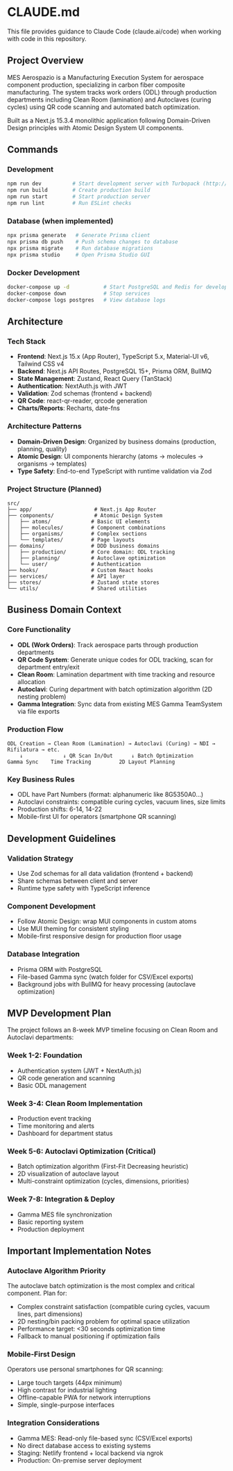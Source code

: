 # CLAUDE.md

This file provides guidance to Claude Code (claude.ai/code) when working with code in this repository.

## Project Overview

MES Aerospazio is a Manufacturing Execution System for aerospace component production, specializing in carbon fiber composite manufacturing. The system tracks work orders (ODL) through production departments including Clean Room (lamination) and Autoclaves (curing cycles) using QR code scanning and automated batch optimization.

Built as a Next.js 15.3.4 monolithic application following Domain-Driven Design principles with Atomic Design System UI components.

## Commands

### Development
```bash
npm run dev          # Start development server with Turbopack (http://localhost:3000)
npm run build        # Create production build  
npm run start        # Start production server
npm run lint         # Run ESLint checks
```

### Database (when implemented)
```bash
npx prisma generate   # Generate Prisma client
npx prisma db push    # Push schema changes to database
npx prisma migrate    # Run database migrations
npx prisma studio     # Open Prisma Studio GUI
```

### Docker Development
```bash
docker-compose up -d           # Start PostgreSQL and Redis for development
docker-compose down            # Stop services
docker-compose logs postgres   # View database logs
```

## Architecture

### Tech Stack
- **Frontend**: Next.js 15.x (App Router), TypeScript 5.x, Material-UI v6, Tailwind CSS v4
- **Backend**: Next.js API Routes, PostgreSQL 15+, Prisma ORM, BullMQ
- **State Management**: Zustand, React Query (TanStack)
- **Authentication**: NextAuth.js with JWT
- **Validation**: Zod schemas (frontend + backend)
- **QR Code**: react-qr-reader, qrcode generation
- **Charts/Reports**: Recharts, date-fns

### Architecture Patterns  
- **Domain-Driven Design**: Organized by business domains (production, planning, quality)
- **Atomic Design**: UI components hierarchy (atoms → molecules → organisms → templates)
- **Type Safety**: End-to-end TypeScript with runtime validation via Zod

### Project Structure (Planned)
```
src/
├── app/                    # Next.js App Router
├── components/             # Atomic Design System
│   ├── atoms/             # Basic UI elements
│   ├── molecules/         # Component combinations  
│   ├── organisms/         # Complex sections
│   └── templates/         # Page layouts
├── domains/               # DDD business domains
│   ├── production/        # Core domain: ODL tracking
│   ├── planning/          # Autoclave optimization
│   └── user/              # Authentication
├── hooks/                 # Custom React hooks
├── services/              # API layer
├── stores/                # Zustand state stores
└── utils/                 # Shared utilities
```

## Business Domain Context

### Core Functionality
- **ODL (Work Orders)**: Track aerospace parts through production departments
- **QR Code System**: Generate unique codes for ODL tracking, scan for department entry/exit
- **Clean Room**: Lamination department with time tracking and resource allocation
- **Autoclavi**: Curing department with batch optimization algorithm (2D nesting problem)
- **Gamma Integration**: Sync data from existing MES Gamma TeamSystem via file exports

### Production Flow
```
ODL Creation → Clean Room (Lamination) → Autoclavi (Curing) → NDI → Rifilatura → etc.
    ↓             ↓ QR Scan In/Out      ↓ Batch Optimization
Gamma Sync    Time Tracking         2D Layout Planning
```

### Key Business Rules
- ODL have Part Numbers (format: alphanumeric like 8G5350A0...)
- Autoclavi constraints: compatible curing cycles, vacuum lines, size limits
- Production shifts: 6-14, 14-22
- Mobile-first UI for operators (smartphone QR scanning)

## Development Guidelines

### Validation Strategy
- Use Zod schemas for all data validation (frontend + backend)
- Share schemas between client and server
- Runtime type safety with TypeScript inference

### Component Development  
- Follow Atomic Design: wrap MUI components in custom atoms
- Use MUI theming for consistent styling
- Mobile-first responsive design for production floor usage

### Database Integration
- Prisma ORM with PostgreSQL
- File-based Gamma sync (watch folder for CSV/Excel exports)
- Background jobs with BullMQ for heavy processing (autoclave optimization)

## MVP Development Plan

The project follows an 8-week MVP timeline focusing on Clean Room and Autoclavi departments:

### Week 1-2: Foundation
- Authentication system (JWT + NextAuth.js)
- QR code generation and scanning
- Basic ODL management

### Week 3-4: Clean Room Implementation  
- Production event tracking
- Time monitoring and alerts
- Dashboard for department status

### Week 5-6: Autoclavi Optimization (Critical)
- Batch optimization algorithm (First-Fit Decreasing heuristic)
- 2D visualization of autoclave layout
- Multi-constraint optimization (cycles, dimensions, priorities)

### Week 7-8: Integration & Deploy
- Gamma MES file synchronization
- Basic reporting system
- Production deployment

## Important Implementation Notes

### Autoclave Algorithm Priority
The autoclave batch optimization is the most complex and critical component. Plan for:
- Complex constraint satisfaction (compatible curing cycles, vacuum lines, part dimensions)
- 2D nesting/bin packing problem for optimal space utilization  
- Performance target: <30 seconds optimization time
- Fallback to manual positioning if optimization fails

### Mobile-First Design
Operators use personal smartphones for QR scanning:
- Large touch targets (44px minimum)
- High contrast for industrial lighting
- Offline-capable PWA for network interruptions
- Simple, single-purpose interfaces

### Integration Considerations
- Gamma MES: Read-only file-based sync (CSV/Excel exports)
- No direct database access to existing systems
- Staging: Netlify frontend + local backend via ngrok
- Production: On-premise server deployment